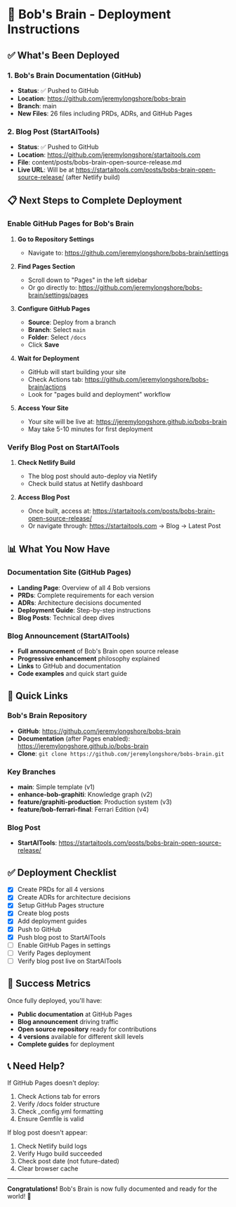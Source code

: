 # 🚀 Bob's Brain - Deployment Instructions

## ✅ What's Been Deployed

### 1. Bob's Brain Documentation (GitHub)
- **Status**: ✅ Pushed to GitHub
- **Location**: https://github.com/jeremylongshore/bobs-brain
- **Branch**: main
- **New Files**: 26 files including PRDs, ADRs, and GitHub Pages

### 2. Blog Post (StartAITools)
- **Status**: ✅ Pushed to GitHub
- **Location**: https://github.com/jeremylongshore/startaitools.com
- **File**: content/posts/bobs-brain-open-source-release.md
- **Live URL**: Will be at https://startaitools.com/posts/bobs-brain-open-source-release/ (after Netlify build)

## 📋 Next Steps to Complete Deployment

### Enable GitHub Pages for Bob's Brain

1. **Go to Repository Settings**
   - Navigate to: https://github.com/jeremylongshore/bobs-brain/settings

2. **Find Pages Section**
   - Scroll down to "Pages" in the left sidebar
   - Or go directly to: https://github.com/jeremylongshore/bobs-brain/settings/pages

3. **Configure GitHub Pages**
   - **Source**: Deploy from a branch
   - **Branch**: Select `main`
   - **Folder**: Select `/docs`
   - Click **Save**

4. **Wait for Deployment**
   - GitHub will start building your site
   - Check Actions tab: https://github.com/jeremylongshore/bobs-brain/actions
   - Look for "pages build and deployment" workflow

5. **Access Your Site**
   - Your site will be live at: https://jeremylongshore.github.io/bobs-brain
   - May take 5-10 minutes for first deployment

### Verify Blog Post on StartAITools

1. **Check Netlify Build**
   - The blog post should auto-deploy via Netlify
   - Check build status at Netlify dashboard

2. **Access Blog Post**
   - Once built, access at: https://startaitools.com/posts/bobs-brain-open-source-release/
   - Or navigate through: https://startaitools.com → Blog → Latest Post

## 📊 What You Now Have

### Documentation Site (GitHub Pages)
- **Landing Page**: Overview of all 4 Bob versions
- **PRDs**: Complete requirements for each version
- **ADRs**: Architecture decisions documented
- **Deployment Guide**: Step-by-step instructions
- **Blog Posts**: Technical deep dives

### Blog Announcement (StartAITools)
- **Full announcement** of Bob's Brain open source release
- **Progressive enhancement** philosophy explained
- **Links** to GitHub and documentation
- **Code examples** and quick start guide

## 🎯 Quick Links

### Bob's Brain Repository
- **GitHub**: https://github.com/jeremylongshore/bobs-brain
- **Documentation** (after Pages enabled): https://jeremylongshore.github.io/bobs-brain
- **Clone**: `git clone https://github.com/jeremylongshore/bobs-brain.git`

### Key Branches
- **main**: Simple template (v1)
- **enhance-bob-graphiti**: Knowledge graph (v2)
- **feature/graphiti-production**: Production system (v3)
- **feature/bob-ferrari-final**: Ferrari Edition (v4)

### Blog Post
- **StartAITools**: https://startaitools.com/posts/bobs-brain-open-source-release/

## ✅ Deployment Checklist

- [x] Create PRDs for all 4 versions
- [x] Create ADRs for architecture decisions
- [x] Setup GitHub Pages structure
- [x] Create blog posts
- [x] Add deployment guides
- [x] Push to GitHub
- [x] Push blog post to StartAITools
- [ ] Enable GitHub Pages in settings
- [ ] Verify Pages deployment
- [ ] Verify blog post live on StartAITools

## 🎉 Success Metrics

Once fully deployed, you'll have:
- **Public documentation** at GitHub Pages
- **Blog announcement** driving traffic
- **Open source repository** ready for contributions
- **4 versions** available for different skill levels
- **Complete guides** for deployment

## 📞 Need Help?

If GitHub Pages doesn't deploy:
1. Check Actions tab for errors
2. Verify /docs folder structure
3. Check _config.yml formatting
4. Ensure Gemfile is valid

If blog post doesn't appear:
1. Check Netlify build logs
2. Verify Hugo build succeeded
3. Check post date (not future-dated)
4. Clear browser cache

---

**Congratulations!** Bob's Brain is now fully documented and ready for the world! 🚀